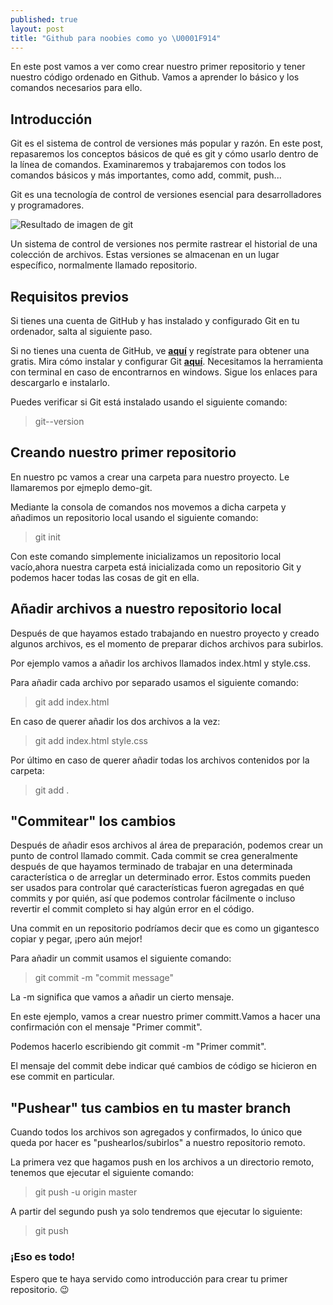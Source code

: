 ```yaml
---
published: true
layout: post
title: "Github para noobies como yo \U0001F914"
---
```

En este post vamos a ver como crear nuestro primer repositorio y tener nuestro código ordenado en Github. Vamos a aprender lo básico y los comandos necesarios para ello.


## Introducción

Git es el sistema de control de versiones más popular y razón. En este post, repasaremos los conceptos básicos de qué es git y cómo usarlo dentro de la línea de comandos. Examinaremos y trabajaremos con todos los comandos básicos y más importantes, como add, commit, push...

Git es una tecnología de control de versiones esencial para desarrolladores y programadores.

![Resultado de imagen de git](https://miro.medium.com/max/3200/1*OY34A4uBsawmGoqpBV3UaA.png)

Un sistema de control de versiones nos permite rastrear el historial de una colección de archivos. Estas versiones se almacenan en un lugar específico, normalmente llamado repositorio.

## Requisitos previos

Si tienes una cuenta de GitHub y has instalado y configurado Git en tu ordenador, salta al siguiente paso.

Si no tienes una cuenta de GitHub, ve [**aquí**](https://github.com/join) y regístrate para obtener una gratis. Mira cómo instalar y configurar Git [**aquí**](https://help.github.com/articles/set-up-git/). Necesitamos la herramienta con terminal en caso de encontrarnos en windows. Sigue los enlaces para descargarlo e instalarlo.

Puedes verificar si Git está instalado usando el siguiente comando:
    
> git--version

## Creando nuestro primer repositorio

En nuestro pc vamos a crear una carpeta para nuestro proyecto.
Le llamaremos por ejmeplo demo-git.

Mediante la consola de comandos nos movemos a dicha carpeta y añadimos un repositorio local usando el siguiente comando:

> git init

Con este comando simplemente inicializamos un repositorio local vacío,ahora nuestra carpeta está inicializada como un repositorio Git y podemos hacer todas las cosas de git en ella.

## Añadir archivos a nuestro repositorio local

Después de que hayamos estado trabajando en nuestro proyecto y creado algunos archivos, es el momento de  preparar dichos archivos para subirlos.

Por ejemplo vamos a añadir los archivos llamados index.html y style.css.

Para añadir cada archivo por separado usamos el siguiente comando:

> git add index.html

En caso de querer añadir los dos archivos a la vez:

> git add index.html style.css

Por último en caso de querer añadir todas los archivos contenidos por la carpeta:

> git add .

## "Commitear" los cambios

Después de añadir esos archivos al área de preparación, podemos crear un punto de control llamado commit. Cada commit se crea generalmente después de que hayamos terminado de trabajar en una determinada característica o de arreglar un determinado error. Estos commits pueden ser usados para controlar qué características fueron agregadas en qué commits y por quién, así que podemos controlar fácilmente o incluso revertir el commit completo si hay algún error en el código.

Una commit en un repositorio  podríamos decir que es como un gigantesco copiar y pegar, ¡pero aún mejor!

Para añadir un commit usamos el siguiente comando:


> git commit -m "commit message"
  
  La -m significa que vamos a añadir un cierto mensaje.

En este ejemplo, vamos a crear nuestro primer committ.Vamos a hacer una confirmación con el mensaje "Primer commit".

Podemos hacerlo escribiendo git commit -m "Primer commit".

El mensaje del commit debe indicar qué cambios de código se hicieron en ese commit en particular.

## "Pushear" tus cambios en tu master branch
  
Cuando todos los archivos son agregados y confirmados, lo único que queda por hacer es "pushearlos/subirlos" a nuestro repositorio remoto.

La primera vez que hagamos push en los archivos a un directorio remoto, tenemos que ejecutar el siguiente comando:
  
  > git push -u origin master

A partir del segundo push ya solo tendremos que ejecutar lo siguiente:
  
 > git push

  
### ¡Eso es todo!

Espero que te haya servido como introducción para crear tu primer repositorio. 😉
